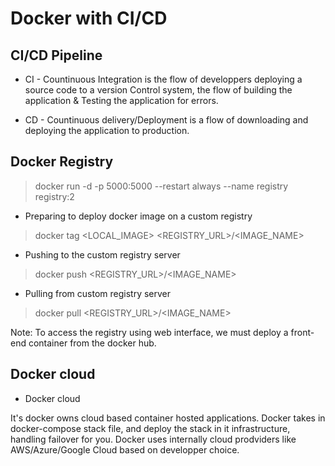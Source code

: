 # Docker with CI/CD

## CI/CD Pipeline

- CI - Countinuous Integration is the flow of developpers deploying a source code to a version Control system, the flow of building the application & Testing the application for errors.

- CD - Countinuous delivery/Deployment is a flow of downloading and deploying the application to production.

## Docker Registry

> docker run -d -p 5000:5000 --restart always --name registry registry:2

- Preparing to deploy docker image on a custom registry

> docker tag <LOCAL_IMAGE> <REGISTRY_URL>/<IMAGE_NAME>

- Pushing to the custom registry server

> docker push <REGISTRY_URL>/<IMAGE_NAME>

- Pulling from custom registry server

> docker pull <REGISTRY_URL>/<IMAGE_NAME>

Note:
To access the registry using web interface, we must deploy a front-end container from the docker hub.

## Docker cloud

- Docker cloud

It's docker owns cloud based container hosted applications. Docker takes in docker-compose stack file, and deploy the stack in it infrastructure, handling failover for you.
Docker uses internally cloud prodviders like AWS/Azure/Google Cloud based on developper choice.
